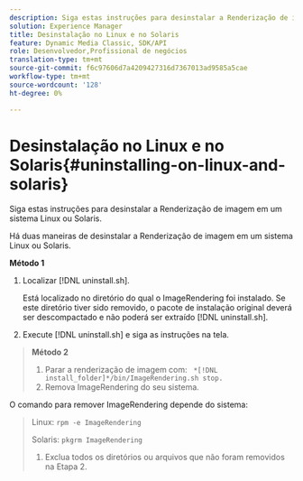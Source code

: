 ```yaml
---
description: Siga estas instruções para desinstalar a Renderização de imagem em um sistema Linux ou Solaris.
solution: Experience Manager
title: Desinstalação no Linux e no Solaris
feature: Dynamic Media Classic, SDK/API
role: Desenvolvedor,Profissional de negócios
translation-type: tm+mt
source-git-commit: f6c97606d7a4209427316d7367013ad9585a5cae
workflow-type: tm+mt
source-wordcount: '128'
ht-degree: 0%

---
```



# Desinstalação no Linux e no Solaris{#uninstalling-on-linux-and-solaris}

Siga estas instruções para desinstalar a Renderização de imagem em um sistema Linux ou Solaris.

Há duas maneiras de desinstalar a Renderização de imagem em um sistema Linux ou Solaris.

**Método 1**

1. Localizar [!DNL uninstall.sh].

   Está localizado no diretório do qual o ImageRendering foi instalado. Se este diretório tiver sido removido, o pacote de instalação original deverá ser descompactado e não poderá ser extraído [!DNL uninstall.sh].
1. Execute [!DNL uninstall.sh] e siga as instruções na tela.

>**Método 2**
>
>1. Parar a renderização de imagem com: ` *[!DNL install_folder]*/bin/ImageRendering.sh stop.`
>1. Remova ImageRendering do seu sistema.

>
>   
O comando para remover ImageRendering depende do sistema:
>
>   Linux: `rpm -e ImageRendering`
>
>   Solaris: `pkgrm ImageRendering`
>
>1. Exclua todos os diretórios ou arquivos que não foram removidos na Etapa 2.

>




